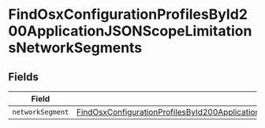 # FindOsxConfigurationProfilesById200ApplicationJSONScopeLimitationsNetworkSegments


## Fields

| Field                                                                                                                                                                                                                         | Type                                                                                                                                                                                                                          | Required                                                                                                                                                                                                                      | Description                                                                                                                                                                                                                   |
| ----------------------------------------------------------------------------------------------------------------------------------------------------------------------------------------------------------------------------- | ----------------------------------------------------------------------------------------------------------------------------------------------------------------------------------------------------------------------------- | ----------------------------------------------------------------------------------------------------------------------------------------------------------------------------------------------------------------------------- | ----------------------------------------------------------------------------------------------------------------------------------------------------------------------------------------------------------------------------- |
| `networkSegment`                                                                                                                                                                                                              | [FindOsxConfigurationProfilesById200ApplicationJSONScopeLimitationsNetworkSegmentsNetworkSegment](../../models/operations/findosxconfigurationprofilesbyid200applicationjsonscopelimitationsnetworksegmentsnetworksegment.md) | :heavy_minus_sign:                                                                                                                                                                                                            | N/A                                                                                                                                                                                                                           |